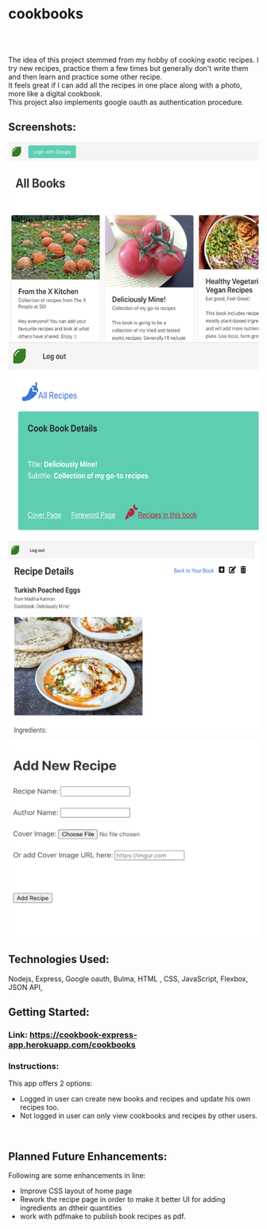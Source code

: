 # cookbooks

<br/>
<br/>

The idea of this project stemmed from my hobby of cooking exotic recipes. I try new recipes, practice them a few times but generally don't write them and then learn and practice some other recipe. <br/> It feels great if I can add all the recipes in one place along with a photo, more like a digital cookbook.<br/> This project also implements google oauth as authentication procedure.

## Screenshots:

<img align="center" src="public/images/home.png" width="700" height="400"/>
<img align="center" src="public/images/book.png" width="700" height="400"/>
<img align="center" src="public/images/recipe.png" width="700" height="400"/>
<img align="center" src="public/images/new.png" width="700" height="400"/>

## Technologies Used:

Nodejs, Express, Google oauth, Bulma, HTML , CSS, JavaScript, Flexbox, JSON API,

## Getting Started:

### Link: https://cookbook-express-app.herokuapp.com/cookbooks

### Instructions:

This app offers 2 options:

<ul>
	<li>Logged in user can create new books and recipes and update his own recipes too.</li>
	<li>Not logged in user can only view cookbooks and recipes by other users.</li>
</ul>
<br/>

## Planned Future Enhancements:

Following are some enhancements in line:

<ul>
  <li> Improve CSS layout of home page</li>
  <li>Rework the recipe page in order to make it better UI for adding ingredients an dtheir quantities</li>
  <li>work with pdfmake to publish book recipes as pdf.</li>
</ul>
